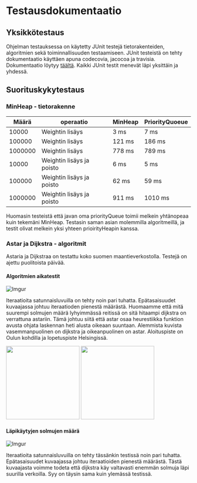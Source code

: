 # Testausdokumentaatio

## Yksikkötestaus

Ohjelman testauksessa on käytetty JUnit testejä tietorakenteiden, algoritmien sekä toiminnallisuuden testaamiseen. JUnit testeistä on tehty dokumentaatio käyttäen apuna codecovia, jacocoa ja travisia. Dokumentaatio löytyy [täältä](https://codecov.io/gh/rovaniemi/visumap). Kaikki JUnit testit menevät läpi yksittäin ja yhdessä.

## Suorituskykytestaus

### MinHeap - tietorakenne

Määrä | operaatio | MinHeap | PriorityQuoeue
------|------------|---------|----------------
10000    | Weightin lisäys | 3 ms | 7 ms
100000   | Weightin lisäys | 121 ms | 186 ms
1000000  | Weightin lisäys | 778 ms | 789 ms
10000 | Weightin lisäys ja poisto|  6 ms | 5 ms
100000 | Weightin lisäys ja poisto|  62 ms | 59 ms
1000000 | Weightin lisäys ja poisto|  911 ms | 1010 ms

Huomasin testeistä että javan oma priorityQueue toimii melkein yhtänopeaa kuin tekemäni MinHeap. Testasin saman asian molemmilla algoritmeillä, ja testit olivat melkein yksi yhteen prioirityHeapin kanssa.

### Astar ja Dijkstra - algoritmit

Astaria ja Dijkstraa on testattu koko suomen maantieverkostolla. Testejä on ajettu puolitoista päivää.

#### Algoritmien aikatestit

![Imgur](http://i.imgur.com/cU6I6Ev.png)

Iteraatioita satunnaisluvuilla on tehty noin pari tuhatta. Epätasaisuudet kuvaajassa johtuu iteraatioden pienestä määrästä. Huomaamme että mitä suurempi solmujen määrä lyhyimmässä reitissä on sitä hitaampi dijkstra on verrattuna astariin. Tämä johtuu siitä että astar osaa heurestiikka funktion avusta ohjata laskennan heti alusta oikeaan suuntaan. Alemmista kuvista vasemmanpuolinen on dijkstra ja oikeanpuolinen on astar. Aloituspiste on Oulun kohdilla ja lopetuspiste Helsingissä.

<img src="http://i.imgur.com/79hTtwS.png" width="200">
<img src="http://i.imgur.com/m4nUdXW.png" width="200">

#### Läpikäytyjen solmujen määrä
![Imgur](http://imgur.com/MSwAt4N.png)

Iteraatioita satunnaisluvuilla on tehty tässänkin testissä noin pari tuhatta. Epätasaisuudet kuvaajassa johtuu iteraatioiden pienestä määrästä. Tästä kuvaajasta voimme todeta että dijkstra käy valtavasti enemmän solmuja läpi suurilla verkoilla. Syy on täysin sama kuin ylemässä testissä. 